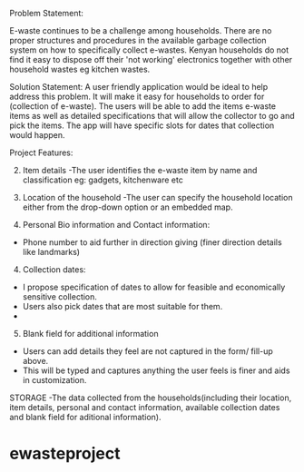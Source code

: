 Problem Statement: 

E-waste continues to be a challenge among households. There are no proper structures and procedures in the available garbage collection system on how to specifically collect e-wastes. Kenyan households do not find it easy to dispose off their 'not working' electronics together with other household wastes eg kitchen wastes.  


Solution Statement:
A user friendly application would be ideal to help address this problem. It will make it easy for households to order for (collection of e-waste). The users will be able to add the items e-waste items as well as detailed specifications that will allow the collector to go and pick the items. The app will have specific slots for dates  that collection would happen. 

Project Features: 

2. Item details
-The user identifies the e-waste item by name and classification eg: 
gadgets, kitchenware etc


3. Location of the household
-The user can specify the household location either from the drop-down option or an embedded map. 

1. Personal Bio information and Contact information: 
- Phone number to aid further in direction giving (finer direction details like landmarks)

4. Collection dates: 
- I propose specification of dates to allow for feasible and economically sensitive collection.
-  Users also pick dates that are most suitable for them. 
-

5. Blank field for additional information 
- Users can add details they feel are not captured in the form/ fill-up above. 
- This will be typed and captures anything the user feels is finer and aids in customization. 




STORAGE
-The data collected from the households(including their location, item details, personal and contact information, available collection dates and blank field for aditional information). 







# ewasteproject
